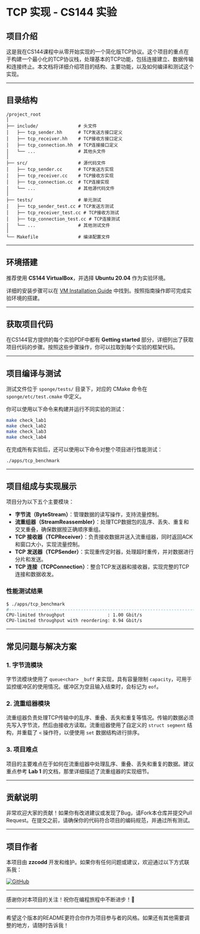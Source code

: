 # TCP 实现 - CS144 实验

## 项目介绍

这是我在CS144课程中从零开始实现的一个简化版TCP协议。这个项目的重点在于构建一个最小化的TCP协议栈，处理基本的TCP功能，包括连接建立、数据传输和连接终止。本文档将详细介绍项目的结构、主要功能，以及如何编译和测试这个实现。

---

## 目录结构

```
/project_root
│
├── include/               # 头文件
│   ├── tcp_sender.hh      # TCP发送方接口定义
│   ├── tcp_receiver.hh    # TCP接收方接口定义
│   ├── tcp_connection.hh  # TCP连接接口定义
│   └── ...                # 其他头文件
│
├── src/                   # 源代码文件
│   ├── tcp_sender.cc      # TCP发送方实现
│   ├── tcp_receiver.cc    # TCP接收方实现
│   ├── tcp_connection.cc  # TCP连接实现
│   └── ...                # 其他源代码文件
│
├── tests/                 # 单元测试
│   ├── tcp_sender_test.cc # TCP发送方测试
│   ├── tcp_receiver_test.cc # TCP接收方测试
│   ├── tcp_connection_test.cc # TCP连接测试
│   └── ...                # 其他测试文件
│
└── Makefile               # 编译配置文件
```

---

## 环境搭建

推荐使用 **CS144 VirtualBox**，并选择 **Ubuntu 20.04** 作为实验环境。

详细的安装步骤可以在 [VM Installation Guide](https://stanford.edu/class/cs144/vm_howto/vm-howto-image.html) 中找到。按照指南操作即可完成实验环境的搭建。

---

## 获取项目代码

在CS144官方提供的每个实验PDF中都有 **Getting started** 部分，详细列出了获取项目代码的步骤。按照这些步骤操作，你可以拉取到每个实验的框架代码。

---

## 项目编译与测试

测试文件位于 `sponge/tests/` 目录下，对应的 CMake 命令在 `sponge/etc/test.cmake` 中定义。

你可以使用以下命令来构建并运行不同实验的测试：

```bash
make check_lab1
make check_lab2 
make check_lab3 
make check_lab4
```

在完成所有实验后，还可以使用以下命令对整个项目进行性能测试：

```bash
./apps/tcp_benchmark
```

---

## 项目组成与实现展示

项目分为以下五个主要模块：

- **字节流（ByteStream）**：管理数据的读写操作，支持流量控制。
- **流重组器（StreamReassembler）**：处理TCP数据包的乱序、丢失、重复和交叉重叠，确保数据按正确顺序重组。
- **TCP 接收器（TCPReceiver）**：负责接收数据并送入流重组器，同时返回ACK和窗口大小，实现流量控制。
- **TCP 发送器（TCPSender）**：实现重传定时器，处理超时重传，并对数据进行分片和发送。
- **TCP 连接（TCPConnection）**：整合TCP发送器和接收器，实现完整的TCP连接和数据收发。

### 性能测试结果

```bash
$ ./apps/tcp_benchmark 
#----------------------------------------------------------------------------------
CPU-limited throughput                : 1.00 Gbit/s
CPU-limited throughput with reordering: 0.94 Gbit/s
```

---

## 常见问题与解决方案

### 1. 字节流模块

字节流模块使用了 `queue<char> _buff` 来实现，具有容量限制 `capacity`，可用于监控缓冲区的使用情况。缓冲区为空且输入结束时，会标记为 `eof`。

### 2. 流重组器模块

流重组器负责处理TCP传输中的乱序、重叠、丢失和重复等情况。传输的数据必须先写入字节流，然后由接收方读取。流重组器使用了自定义的 `struct segment` 结构，并重载了 `<` 操作符，以便使用 `set` 数据结构进行排序。

### 3. 项目难点

项目的主要难点在于如何在流重组器中处理乱序、重叠、丢失和重复的数据。建议重点参考 **Lab 1** 的文档，那里详细描述了流重组器的实现细节。

---

## 贡献说明

非常欢迎大家的贡献！如果你有改进建议或发现了Bug，请Fork本仓库并提交Pull Request。在提交之前，请确保你的代码符合项目的编码规范，并通过所有测试。

---

## 项目作者

本项目由 **zzcodd** 开发和维护。如果你有任何问题或建议，欢迎通过以下方式联系我：

[![GitHub](https://img.shields.io/badge/GitHub-zzcodd-blue?style=flat-square&logo=github)](https://github.com/zzcodd)

---

感谢你对本项目的关注！祝你在编程旅程中不断进步！🚀

---

希望这个版本的README更符合你作为项目参与者的风格。如果还有其他需要调整的地方，请随时告诉我！

